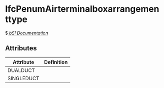 IfcPenumAirterminalboxarrangementtype
=====================================
$[ _bSI
Documentation_](https://standards.buildingsmart.org/IFC/DEV/IFC4_2/FINAL/HTML/schema//pset/penum_airterminalboxarrangementtype.htm)


Attributes
----------
| Attribute   | Definition   |
|-------------|--------------|
| DUALDUCT    |              |
| SINGLEDUCT  |              |
